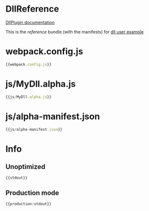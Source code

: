 # DllReference

[DllPlugin documentation](https://webpack.js.org/plugins/dll-plugin)

This is the _reference_ bundle (with the manifests) for [dll user example](https://github.com/webpack/webpack/tree/master/examples/dll-user)


# webpack.config.js

``` javascript
{{webpack.config.js}}
```

# js/MyDll.alpha.js

``` javascript
{{js/MyDll.alpha.js}}
```

# js/alpha-manifest.json

``` javascript
{{js/alpha-manifest.json}}
```

# Info

## Unoptimized

```
{{stdout}}
```

## Production mode

```
{{production:stdout}}
```
